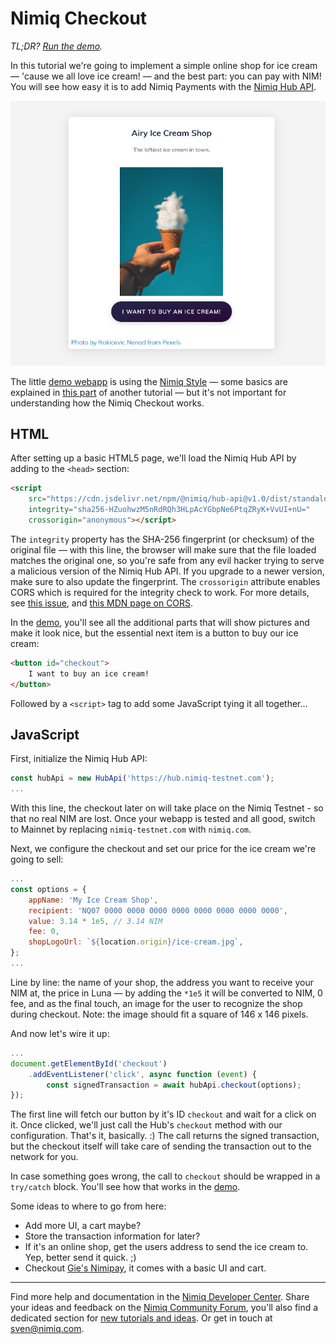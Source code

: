 # Nimiq Checkout

_TL;DR? [Run the demo](playground.html#nimiq-checkout-demo.html)._

In this tutorial we're going to implement a simple online shop for ice cream &mdash; 'cause we all love ice cream! &mdash; and the best part: you can pay with NIM!
You will see how easy it is to add Nimiq Payments with the [Nimiq Hub API](https://github.com/nimiq/hub).

![Screenshot of the ice cream web shop](resources/ice-cream-screenshot.jpg)

The little [demo webapp](playground.html#nimiq-checkout-demo.html) is using the [Nimiq Style](https://github.com/nimiq/nimiq-style) &mdash;
some basics are explained in
[this part](https://nimiq.github.io/tutorials/basics-2-events-and-ui#making-it-beautiful-with-nimiq-style)
of another tutorial &mdash; but it's not important for understanding how the Nimiq Checkout works.

## HTML

After setting up a basic HTML5 page, we'll load the Nimiq Hub API by adding to the `<head>` section:

```html
<script
    src="https://cdn.jsdelivr.net/npm/@nimiq/hub-api@v1.0/dist/standalone/HubApi.standalone.umd.js"
    integrity="sha256-HZuohwzM5nRdRQh3HLpAcYGbpNe6PtqZRyK+VvUI+nU="
    crossorigin="anonymous"></script>
```

The `integrity` property has the SHA-256 fingerprint (or checksum) of the original file &mdash;
with this line, the browser will make sure that the file loaded matches the original one,
so you're safe from any evil hacker trying to serve a malicious version of the Nimiq Hub API.
If you upgrade to a newer version, make sure to also update the fingerprint.
The `crossorigin` attribute enables CORS which is required for the integrity check to work.
For more details, see [this issue](https://github.com/jsdelivr/jsdelivr/issues/18038), and
[this MDN page on CORS](https://developer.mozilla.org/en-US/docs/Web/HTML/CORS_settings_attributes).

In the [demo](playground.html#nimiq-checkout-demo.html),
you'll see all the additional parts that will show pictures and make it look nice,
but the essential next item is a button to buy our ice cream:

```html
<button id="checkout">
    I want to buy an ice cream!
</button>
```

Followed by a `<script>` tag to add some JavaScript tying it all together&hellip;

## JavaScript

First, initialize the Nimiq Hub API:

```javascript
const hubApi = new HubApi('https://hub.nimiq-testnet.com');
...
```

With this line, the checkout later on will take place on the Nimiq Testnet - so that no real NIM are lost.
Once your webapp is tested and all good, switch to Mainnet by replacing
`nimiq-testnet.com` with `nimiq.com`.

Next, we configure the checkout and set our price for the ice cream we're going to sell:

```javascript
...
const options = {
    appName: 'My Ice Cream Shop',
    recipient: 'NQ07 0000 0000 0000 0000 0000 0000 0000 0000',
    value: 3.14 * 1e5, // 3.14 NIM
    fee: 0,
    shopLogoUrl: `${location.origin}/ice-cream.jpg`,
};
...
```

Line by line:
the name of your shop,
the address you want to receive your NIM at,
the price in Luna &mdash; by adding the `*1e5` it will be converted to NIM,
0 fee,
and as the final touch, an image for the user to recognize the shop during checkout.
Note: the image should fit a square of 146 x 146 pixels.

And now let's wire it up:

```javascript
...
document.getElementById('checkout')
    .addEventListener('click', async function (event) {
        const signedTransaction = await hubApi.checkout(options);
});
```

The first line will fetch our button by it's ID `checkout` and wait for a click on it.
Once clicked, we'll just call the Hub's `checkout` method with our configuration.
That's it, basically. :)
The call returns the signed transaction,
but the checkout itself will take care of sending the transaction out to the network for you.

In case something goes wrong, the call to `checkout` should be wrapped in a `try/catch` block.
You'll see how that works in the [demo](playground.html#nimiq-checkout-demo.html).

Some ideas to where to go from here:

* Add more UI, a cart maybe?
* Store the transaction information for later?
* If it's an online shop, get the users address to send the ice cream to. Yep, better send it quick. ;)
* Checkout [Gie's Nimipay](https://nimipay.com/), it comes with a basic UI and cart.

---

Find more help and documentation in the [Nimiq Developer Center](https://nimiq.com/developers/).
Share your ideas and feedback on the [Nimiq Community Forum](https://forum.nimiq.community),
you'll also find a dedicated section for [new tutorials and ideas](https://forum.nimiq.community/c/documentation/drafts).
Or get in touch at [sven@nimiq.com](mailto:sven@nimiq.com).
